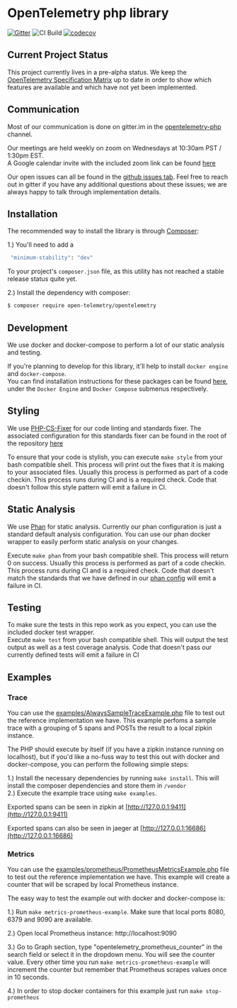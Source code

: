# OpenTelemetry php library
[![Gitter](https://badges.gitter.im/open-telemetry/opentelemetry-php.svg)](https://gitter.im/open-telemetry/opentelemetry-php?utm_source=badge&utm_medium=badge&utm_campaign=pr-badge)
![CI Build](https://github.com/open-telemetry/opentelemetry-php/workflows/PHP%20Composer/badge.svg)
[![codecov](https://codecov.io/gh/open-telemetry/opentelemetry-php/branch/master/graph/badge.svg)](https://codecov.io/gh/open-telemetry/opentelemetry-php)

## Current Project Status
This project currently lives in a pre-alpha status.  We keep the [OpenTelemetry Specification Matrix](https://github.com/open-telemetry/opentelemetry-specification/blob/master/spec-compliance-matrix.md) up to date in order to show
 which features are available and which have not yet been implemented.
 
## Communication
Most of our communication is done on gitter.im in the [opentelemetry-php](https://gitter.im/open-telemetry/opentelemetry-php) channel.

Our meetings are held weekly on zoom on Wednesdays at 10:30am PST / 1:30pm EST.  
A Google calendar invite with the included zoom link can be found [here](https://calendar.google.com/event?action=TEMPLATE&tmeid=N2VtZXZmYnVmbzZkYjZkbTYxdjZvYTdxN21fMjAyMDA5MTZUMTczMDAwWiBrYXJlbnlyeHVAbQ&tmsrc=karenyrxu%40gmail.com&scp=ALL)

Our open issues can all be found in the [github issues tab](https://github.com/open-telemetry/opentelemetry-php/issues).  Feel free to reach out in gitter if you have any additional questions about these issues; we are always happy to talk through implementation details.

## Installation
The recommended way to install the library is through [Composer](http://getcomposer.org):

1.)  You'll need to add a  
```bash
 "minimum-stability": "dev"
```

To your project's `composer.json` file, as this utility has not reached a stable release status quite yet.

2.)  Install the dependency with composer:

```bash
$ composer require open-telemetry/opentelemetry
```

## Development
We use docker and docker-compose to perform a lot of our static analysis and testing.  

If you're planning to develop for this library, it'll help to install `docker engine` and `docker-compose`.  
You can find installation instructions for these packages can be found [here](https://docs.docker.com/install/), under the `Docker Engine` and `Docker Compose` submenus respectively.

## Styling
We use [PHP-CS-Fixer](https://github.com/FriendsOfPHP/PHP-CS-Fixer) for our code linting and standards fixer.  The associated configuration for this standards fixer can be found in the root of the repository [here](https://github.com/open-telemetry/opentelemetry-php/blob/master/.php_cs)

To ensure that your code is stylish, you can execute `make style` from your bash compatible shell.  This process will print out the fixes that it is making to your associated files.  Usually this process is performed as part of a code checkin.  This process runs during CI and is a required check.  Code that doesn't follow this style pattern will emit a failure in CI.

## Static Analysis
We use [Phan](https://github.com/phan/phan/) for static analysis.  Currently our phan configuration is just a standard default analysis configuration.  You can use our phan docker wrapper to easily perform static analysis on your changes.

Execute `make phan` from your bash compatible shell.
This process will return 0 on success.
Usually this process is performed as part of a code checkin.  This process runs during CI and is a required check.  Code that doesn't match the standards that we have defined in our [phan config](https://github.com/open-telemetry/opentelemetry-php/blob/master/.phan/config.php) will emit a failure in CI. 

## Testing
To make sure the tests in this repo work as you expect, you can use the included docker test wrapper.  
Execute `make test` from your bash compatible shell.  This will output the test output as well as a test coverage analysis.  Code that doesn't pass our currently defined tests will emit a failure in CI

## Examples

### Trace
You can use the [examples/AlwaysSampleTraceExample.php](/examples/AlwaysOnTraceExample.php) file to test out the reference implementation we have.  This example perfoms a sample trace with a grouping of 5 spans and POSTs the result to a local zipkin instance.

The PHP should execute by itself (if you have a zipkin instance running on localhost), but if you'd like a no-fuss way to test this out with docker and docker-compose, you can perform the following simple steps:

1.)  Install the necessary dependencies by running `make install`.  This will install the composer dependencies and store them in `/vendor`  
2.)  Execute the example trace using `make examples`.

Exported spans can be seen in zipkin at [http://127.0.0.1:9411](http://127.0.0.1:9411)

Exported spans can also be seen in jaeger at [http://127.0.0.1:16686](http://127.0.0.1:16686)

### Metrics
You can use the [examples/prometheus/PrometheusMetricsExample.php](/examples/prometheus/PrometheusMetricsExample.php) file to test out the reference implementation we have. This example will create a counter that will be scraped by local Prometheus instance.

The easy way to test the example out with docker and docker-compose is:

1.) Run `make metrics-prometheus-example`. Make sure that local ports 8080, 6379 and 9090 are available.

2.) Open local Prometheus instance: http://localhost:9090

3.) Go to Graph section, type "opentelemetry_prometheus_counter" in the search field or select it in the dropdown menu. You will see the counter value. Every other time you run `make metrics-prometheus-example` will increment the counter but remember that Prometheus scrapes values once in 10 seconds.

4.) In order to stop docker containers for this example just run `make stop-prometheus`
